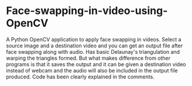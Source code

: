 # Face-swapping-in-video-using-OpenCV
A Python OpenCV application to apply face swapping in videos. Select a source image and a destination video and you can get an output file after face swapping along with audio.
Has basic Delaunay's triangulation and warping the triangles formed. But what makes difference from other programs is that it saves the output and it can be given a destination video instead of webcam and the audio will also be included in the output file produced.
Code has been clearly explained in the comments.
